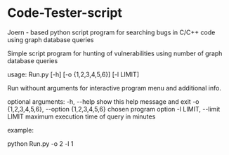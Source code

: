# Code-Tester-script
Joern - based python script program for searching bugs in C/C++ code using graph database queries

Simple script program for hunting of vulnerabilities using number of graph database queries

usage: Run.py [-h] [-o {1,2,3,4,5,6}] [-l LIMIT]

Run withount arguments for interactive program menu and additional info.

optional arguments:
  -h, --help            show this help message and exit
  -o {1,2,3,4,5,6}, --option {1,2,3,4,5,6}
                        chosen program option
  -l LIMIT, --limit LIMIT
                        maximum execution time of query in minutes


example:

python Run.py -o 2 -l 1
